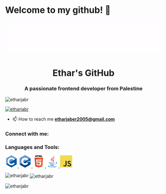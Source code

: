 # Welcome to my github! 👋

<div align="center">
	<img src="https://raw.githubusercontent.com/Sarthakbh321/sarthakbh321/master/intro.gif" alt="Ethar's GitHub Introduction">
</div>

<div align="center">
	<h1>Ethar's GitHub</h1>
</div>


<h3 align="center">A passionate frontend developer from Palestine</h3>

<p align="left"> <img src="https://komarev.com/ghpvc/?username=etharjabr&label=Profile%20views&color=0e75b6&style=flat" alt="etharjabr" /> </p>

<p align="left"> <a href="https://github.com/ryo-ma/github-profile-trophy"><img src="https://github-profile-trophy.vercel.app/?username=etharjabr" alt="etharjabr" /></a> </p>

- 📫 How to reach me **etharjaber2005@gmail.com**

<h3 align="left">Connect with me:</h3>
<p align="left">
</p>

<h3 align="left">Languages and Tools:</h3>
<p align="left"> <a href="https://www.cprogramming.com/" target="_blank" rel="noreferrer"> <img src="https://raw.githubusercontent.com/devicons/devicon/master/icons/c/c-original.svg" alt="c" width="40" height="40"/> </a> <a href="https://www.w3schools.com/cpp/" target="_blank" rel="noreferrer"> <img src="https://raw.githubusercontent.com/devicons/devicon/master/icons/cplusplus/cplusplus-original.svg" alt="cplusplus" width="40" height="40"/> </a> <a href="https://www.w3.org/html/" target="_blank" rel="noreferrer"> <img src="https://raw.githubusercontent.com/devicons/devicon/master/icons/html5/html5-original-wordmark.svg" alt="html5" width="40" height="40"/> </a> <a href="https://www.java.com" target="_blank" rel="noreferrer"> <img src="https://raw.githubusercontent.com/devicons/devicon/master/icons/java/java-original.svg" alt="java" width="40" height="40"/> </a> <a href="https://developer.mozilla.org/en-US/docs/Web/JavaScript" target="_blank" rel="noreferrer"> <img src="https://raw.githubusercontent.com/devicons/devicon/master/icons/javascript/javascript-original.svg" alt="javascript" width="40" height="40"/> </a> </p>

<p><img align="left" src="https://github-readme-stats.vercel.app/api/top-langs?username=etharjabr&show_icons=true&locale=en&layout=compact" alt="etharjabr" /></p>

<p>&nbsp;<img align="center" src="https://github-readme-stats.vercel.app/api?username=etharjabr&show_icons=true&locale=en" alt="etharjabr" /></p>

<p><img align="center" src="https://github-readme-streak-stats.herokuapp.com/?user=etharjabr&" alt="etharjabr" /></p>
